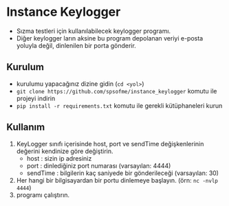 # Instance Keylogger
- Sızma testleri için kullanılabilecek keylogger programı.
- Diğer keylogger ların aksine bu program depolanan veriyi e-posta yoluyla değil, dinlenilen bir porta gönderir.

## Kurulum
- kurulumu yapacağınız dizine gidin (```cd <yol>```)
- ```git clone https://github.com/spsofme/instance_keylogger``` komutu ile projeyi indirin
- ```pip install -r requirements.txt``` komutu ile gerekli kütüphaneleri kurun

## Kullanım
1. KeyLogger sınıfı içerisinde host, port ve sendTime değişkenlerinin değerini kendinize göre değiştirin.
	- host : sizin ip adresiniz
	- port : dinlediğiniz port numarası (varsayılan: 4444)
	- sendTime : bilgilerin kaç saniyede bir gönderileceği (varsayılan: 30)
2. Her hangi bir bilgisayardan bir portu dinlemeye başlayın. (örn: ```nc -nvlp 4444```)
3. programı çalıştırın.
